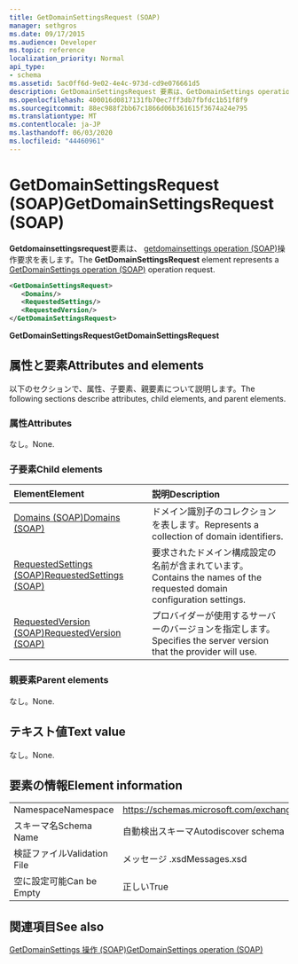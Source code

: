 ```yaml
---
title: GetDomainSettingsRequest (SOAP)
manager: sethgros
ms.date: 09/17/2015
ms.audience: Developer
ms.topic: reference
localization_priority: Normal
api_type:
- schema
ms.assetid: 5ac0ff6d-9e02-4e4c-973d-cd9e076661d5
description: GetDomainSettingsRequest 要素は、GetDomainSettings operation (SOAP) 操作要求を表します。
ms.openlocfilehash: 400016d0817131fb70ec7ff3db7fbfdc1b51f8f9
ms.sourcegitcommit: 88ec988f2bb67c1866d06b361615f3674a24e795
ms.translationtype: MT
ms.contentlocale: ja-JP
ms.lasthandoff: 06/03/2020
ms.locfileid: "44460961"
---
```

# <a name="getdomainsettingsrequest-soap"></a><span data-ttu-id="efef2-103">GetDomainSettingsRequest (SOAP)</span><span class="sxs-lookup"><span data-stu-id="efef2-103">GetDomainSettingsRequest (SOAP)</span></span>

<span data-ttu-id="efef2-104">**Getdomainsettingsrequest**要素は、 [getdomainsettings operation (SOAP)](getdomainsettings-operation-soap.md)操作要求を表します。</span><span class="sxs-lookup"><span data-stu-id="efef2-104">The **GetDomainSettingsRequest** element represents a [GetDomainSettings operation (SOAP)](getdomainsettings-operation-soap.md) operation request.</span></span> 
  
```XML
<GetDomainSettingsRequest>
   <Domains/>
   <RequestedSettings/>
   <RequestedVersion/>
</GetDomainSettingsRequest>
```

 <span data-ttu-id="efef2-105">**GetDomainSettingsRequest**</span><span class="sxs-lookup"><span data-stu-id="efef2-105">**GetDomainSettingsRequest**</span></span>
## <a name="attributes-and-elements"></a><span data-ttu-id="efef2-106">属性と要素</span><span class="sxs-lookup"><span data-stu-id="efef2-106">Attributes and elements</span></span>

<span data-ttu-id="efef2-107">以下のセクションで、属性、子要素、親要素について説明します。</span><span class="sxs-lookup"><span data-stu-id="efef2-107">The following sections describe attributes, child elements, and parent elements.</span></span>
  
### <a name="attributes"></a><span data-ttu-id="efef2-108">属性</span><span class="sxs-lookup"><span data-stu-id="efef2-108">Attributes</span></span>

<span data-ttu-id="efef2-109">なし。</span><span class="sxs-lookup"><span data-stu-id="efef2-109">None.</span></span>
  
### <a name="child-elements"></a><span data-ttu-id="efef2-110">子要素</span><span class="sxs-lookup"><span data-stu-id="efef2-110">Child elements</span></span>

|<span data-ttu-id="efef2-111">**Element**</span><span class="sxs-lookup"><span data-stu-id="efef2-111">**Element**</span></span>|<span data-ttu-id="efef2-112">**説明**</span><span class="sxs-lookup"><span data-stu-id="efef2-112">**Description**</span></span>|
|:-----|:-----|
|[<span data-ttu-id="efef2-113">Domains (SOAP)</span><span class="sxs-lookup"><span data-stu-id="efef2-113">Domains (SOAP)</span></span>](domains-soap.md) <br/> |<span data-ttu-id="efef2-114">ドメイン識別子のコレクションを表します。</span><span class="sxs-lookup"><span data-stu-id="efef2-114">Represents a collection of domain identifiers.</span></span>  <br/> |
|[<span data-ttu-id="efef2-115">RequestedSettings (SOAP)</span><span class="sxs-lookup"><span data-stu-id="efef2-115">RequestedSettings (SOAP)</span></span>](requestedsettings-soap.md) <br/> |<span data-ttu-id="efef2-116">要求されたドメイン構成設定の名前が含まれています。</span><span class="sxs-lookup"><span data-stu-id="efef2-116">Contains the names of the requested domain configuration settings.</span></span>  <br/> |
|[<span data-ttu-id="efef2-117">RequestedVersion (SOAP)</span><span class="sxs-lookup"><span data-stu-id="efef2-117">RequestedVersion (SOAP)</span></span>](requestedversion-soap.md) <br/> |<span data-ttu-id="efef2-118">プロバイダーが使用するサーバーのバージョンを指定します。</span><span class="sxs-lookup"><span data-stu-id="efef2-118">Specifies the server version that the provider will use.</span></span>  <br/> |
   
### <a name="parent-elements"></a><span data-ttu-id="efef2-119">親要素</span><span class="sxs-lookup"><span data-stu-id="efef2-119">Parent elements</span></span>

<span data-ttu-id="efef2-120">なし。</span><span class="sxs-lookup"><span data-stu-id="efef2-120">None.</span></span>
  
## <a name="text-value"></a><span data-ttu-id="efef2-121">テキスト値</span><span class="sxs-lookup"><span data-stu-id="efef2-121">Text value</span></span>

<span data-ttu-id="efef2-122">なし。</span><span class="sxs-lookup"><span data-stu-id="efef2-122">None.</span></span>
  
## <a name="element-information"></a><span data-ttu-id="efef2-123">要素の情報</span><span class="sxs-lookup"><span data-stu-id="efef2-123">Element information</span></span>

|||
|:-----|:-----|
|<span data-ttu-id="efef2-124">Namespace</span><span class="sxs-lookup"><span data-stu-id="efef2-124">Namespace</span></span>  <br/> |https://schemas.microsoft.com/exchange/2010/Autodiscover  <br/> |
|<span data-ttu-id="efef2-125">スキーマ名</span><span class="sxs-lookup"><span data-stu-id="efef2-125">Schema Name</span></span>  <br/> |<span data-ttu-id="efef2-126">自動検出スキーマ</span><span class="sxs-lookup"><span data-stu-id="efef2-126">Autodiscover schema</span></span>  <br/> |
|<span data-ttu-id="efef2-127">検証ファイル</span><span class="sxs-lookup"><span data-stu-id="efef2-127">Validation File</span></span>  <br/> |<span data-ttu-id="efef2-128">メッセージ .xsd</span><span class="sxs-lookup"><span data-stu-id="efef2-128">Messages.xsd</span></span>  <br/> |
|<span data-ttu-id="efef2-129">空に設定可能</span><span class="sxs-lookup"><span data-stu-id="efef2-129">Can be Empty</span></span>  <br/> |<span data-ttu-id="efef2-130">正しい</span><span class="sxs-lookup"><span data-stu-id="efef2-130">True</span></span>  <br/> |
   
## <a name="see-also"></a><span data-ttu-id="efef2-131">関連項目</span><span class="sxs-lookup"><span data-stu-id="efef2-131">See also</span></span>



[<span data-ttu-id="efef2-132">GetDomainSettings 操作 (SOAP)</span><span class="sxs-lookup"><span data-stu-id="efef2-132">GetDomainSettings operation (SOAP)</span></span>](getdomainsettings-operation-soap.md)

